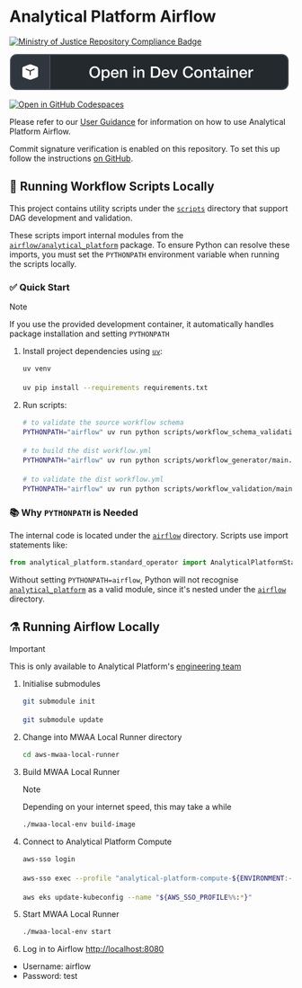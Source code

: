 # Analytical Platform Airflow

[![Ministry of Justice Repository Compliance Badge](https://github-community.service.justice.gov.uk/repository-standards/api/analytical-platform-airflow/badge)](https://github-community.service.justice.gov.uk/repository-standards/analytical-platform-airflow)

[![Open in Dev Container](https://raw.githubusercontent.com/ministryofjustice/.devcontainer/refs/heads/main/contrib/badge.svg)](https://vscode.dev/redirect?url=vscode://ms-vscode-remote.remote-containers/cloneInVolume?url=https://github.com/ministryofjustice/analytical-platform-airflow)

[![Open in GitHub Codespaces](https://github.com/codespaces/badge.svg)](https://codespaces.new/ministryofjustice/analytical-platform-airflow)

Please refer to our [User Guidance](https://user-guidance.analytical-platform.service.justice.gov.uk/services/airflow) for information on how to use Analytical Platform Airflow.

Commit signature verification is enabled on this repository. To set this up follow the instructions [on GitHub](https://docs.github.com/en/authentication/managing-commit-signature-verification/about-commit-signature-verification#ssh-commit-signature-verification).

## 🧪 Running Workflow Scripts Locally

This project contains utility scripts under the [`scripts`](./scripts/) directory that support DAG development and validation.

These scripts import internal modules from the [`airflow/analytical_platform`](./airflow/analytical_platform/) package. To ensure Python can resolve these imports, you must set the `PYTHONPATH` environment variable when running the scripts locally.

### ✅ Quick Start

> [!NOTE]
> If you use the provided development container, it automatically handles package installation and setting `PYTHONPATH`

1. Install project dependencies using [`uv`](https://github.com/astral-sh/uv):

   ```bash
   uv venv

   uv pip install --requirements requirements.txt
   ```

2. Run scripts:

   ```bash
   # to validate the source workflow schema
   PYTHONPATH="airflow" uv run python scripts/workflow_schema_validation/main.py path/to/source/workflow.yml

   # to build the dist workflow.yml
   PYTHONPATH="airflow" uv run python scripts/workflow_generator/main.py path/to/source/workflow.yml

   # to validate the dist workflow.yml
   PYTHONPATH="airflow" uv run python scripts/workflow_validation/main.py path/to/dist/workflow.yml
   ```

### 📚 Why `PYTHONPATH` is Needed

The internal code is located under the [`airflow`](./airflow/) directory. Scripts use import statements like:

```python
from analytical_platform.standard_operator import AnalyticalPlatformStandardOperator
```

Without setting `PYTHONPATH=airflow`, Python will not recognise [`analytical_platform`](./airflow/analytical_platform/) as a valid module, since it's nested under the [`airflow`](./airflow/) directory.

## ⚗️ Running Airflow Locally

> [!IMPORTANT]
> This is only available to Analytical Platform's [engineering team](https://github.com/orgs/ministryofjustice/teams/analytical-platform-engineers)

1. Initialise submodules

   ```bash
   git submodule init

   git submodule update
   ```

1. Change into MWAA Local Runner directory

   ```bash
   cd aws-mwaa-local-runner
   ```

1. Build MWAA Local Runner

   > [!NOTE]
   > Depending on your internet speed, this may take a while

   ```bash
   ./mwaa-local-env build-image
   ```

1. Connect to Analytical Platform Compute

   ```bash
   aws-sso login

   aws-sso exec --profile "analytical-platform-compute-${ENVIRONMENT:-"development"}:platform-engineer-admin"

   aws eks update-kubeconfig --name "${AWS_SSO_PROFILE%%:*}"
   ```

1. Start MWAA Local Runner

   ```bash
   ./mwaa-local-env start
   ```

1. Log in to Airflow <http://localhost:8080>

- Username: airflow
- Password: test
